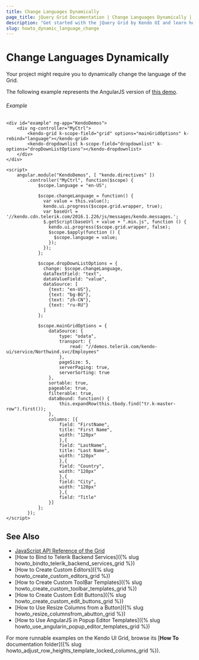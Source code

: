 ```yaml
---
title: Change Languages Dynamically
page_title: jQuery Grid Documentation | Change Languages Dynamically | Kendo UI
description: "Get started with the jQuery Grid by Kendo UI and learn how to dynamically change the language of the widget in an AngularJS application."
slug: howto_dynamic_language_change
---
```


# Change Languages Dynamically

Your project might require you to dynamically change the language of the Grid.

The following example represents the AngularJS version of [this demo](http://demos.telerik.com/kendo-ui/grid/localization).

###### Example

```dojo
<div id="example" ng-app="KendoDemos">
    <div ng-controller="MyCtrl">
        <kendo-grid k-scope-field="grid" options="mainGridOptions" k-rebind="language"></kendo-grid>
        <kendo-dropdownlist k-scope-field="dropdownlist" k-options="dropDownListOptions"></kendo-dropdownlist>
    </div>
</div>

<script>
    angular.module("KendoDemos", [ "kendo.directives" ])
        .controller("MyCtrl", function($scope) {
            $scope.language = "en-US";

            $scope.changeLanguage = function() {
              var value = this.value();
              kendo.ui.progress($scope.grid.wrapper, true);
              var baseUrl = '//kendo.cdn.telerik.com/2016.1.226/js/messages/kendo.messages.';
              $.getScript(baseUrl + value + ".min.js", function () {
                kendo.ui.progress($scope.grid.wrapper, false);
                $scope.$apply(function () {
                  $scope.language = value;
                });
              });
            };

            $scope.dropDownListOptions = {
              change: $scope.changeLanguage,
              dataTextField: "text",
              dataValueField: "value",
              dataSource: [
                {text: "en-US"},
                {text: "bg-BG"},
                {text: "zh-CN"},
                {text: "ru-RU"}
              ]
            };

            $scope.mainGridOptions = {
                dataSource: {
                    type: "odata",
                    transport: {
                        read: "//demos.telerik.com/kendo-ui/service/Northwind.svc/Employees"
                    },
                    pageSize: 5,
                    serverPaging: true,
                    serverSorting: true
                },
                sortable: true,
                pageable: true,
                filterable: true,
                dataBound: function() {
                    this.expandRow(this.tbody.find("tr.k-master-row").first());
                },
                columns: [{
                    field: "FirstName",
                    title: "First Name",
                    width: "120px"
                    },{
                    field: "LastName",
                    title: "Last Name",
                    width: "120px"
                    },{
                    field: "Country",
                    width: "120px"
                    },{
                    field: "City",
                    width: "120px"
                    },{
                    field: "Title"
                }]
            };
        });
</script>
```

## See Also

* [JavaScript API Reference of the Grid](/api/javascript/ui/grid)
* [How to Bind to Telerik Backend Services]({% slug howto_bindto_telerik_backend_services_grid %})
* [How to Create Custom Editors]({% slug howto_create_custom_editors_grid %})
* [How to Create Custom ToolBar Templates]({% slug howto_create_custom_toolbar_templates_grid %})
* [How to Create Custom Edit Buttons]({% slug howto_create_custom_edit_buttons_grid %})
* [How to Use Resize Columns from a Button]({% slug howto_resize_columnsfrom_abutton_grid %})
* [How to Use AngularJS in Popup Editor Templates]({% slug howto_use_angularin_popup_editor_templates_grid %})

For more runnable examples on the Kendo UI Grid, browse its [**How To** documentation folder]({% slug howto_adjust_row_heights_template_locked_columns_grid %}).
